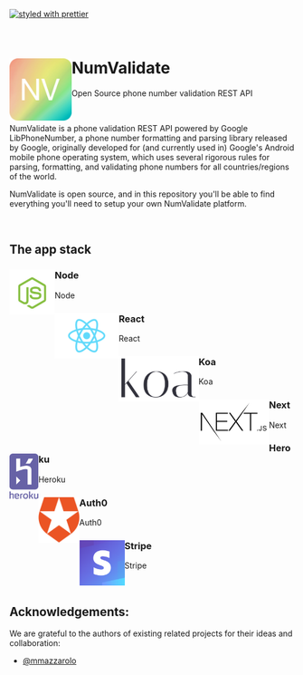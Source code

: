 [![styled with prettier](https://img.shields.io/badge/styled_with-prettier-ff69b4.svg)](https://github.com/prettier/prettier)

&nbsp;

# NumValidate  <img src="./.github/logo-rounded.png" width="110" align="left">
Open Source phone number validation REST API

&nbsp;

NumValidate is a phone validation REST API powered by Google LibPhoneNumber, a phone number formatting and parsing library released by Google, originally developed for (and currently used in) Google's Android mobile phone operating system, which uses several rigorous rules for parsing, formatting, and validating phone numbers for all countries/regions of the world.

NumValidate is open source, and in this repository you'll be able to find everything you'll need to setup your own NumValidate platform.  

&nbsp;

## The app stack

### Node  <img src="./.github/logo-node.png" height="80" align="left">
Node  
  
### React  <img src="./.github/logo-react.png" height="80" align="left">
React  
  
### Koa  <img src="./.github/logo-koa.png" height="80" align="left">
Koa  
  
### Next  <img src="./.github/logo-next.png" height="80" align="left">
Next  

### Heroku  <img src="./.github/logo-heroku.svg" height="80" align="left">
Heroku  
  
### Auth0  <img src="./.github/logo-auth0.png" height="80" align="left">
Auth0  
  
### Stripe  <img src="./.github/logo-stripe.png" height="80" align="left">
Stripe  
  
&nbsp;

## Acknowledgements:

We are grateful to the authors of existing related projects for their ideas and collaboration:
- [@mmazzarolo](https://github.com/mmazzarolo)
